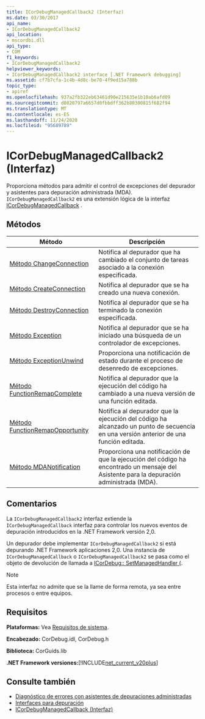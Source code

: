 ```yaml
---
title: ICorDebugManagedCallback2 (Interfaz)
ms.date: 03/30/2017
api_name:
- ICorDebugManagedCallback2
api_location:
- mscordbi.dll
api_type:
- COM
f1_keywords:
- ICorDebugManagedCallback2
helpviewer_keywords:
- ICorDebugManagedCallback2 interface [.NET Framework debugging]
ms.assetid: cf7b7cfa-1c4b-4d8c-be70-4f9ed15a788b
topic_type:
- apiref
ms.openlocfilehash: 937a2fb322eb63461d90e215635e1b10ab6afd09
ms.sourcegitcommit: d8020797a6657d0fbbdff362b80300815f682f94
ms.translationtype: MT
ms.contentlocale: es-ES
ms.lasthandoff: 11/24/2020
ms.locfileid: "95689789"
---
```

# <a name="icordebugmanagedcallback2-interface"></a>ICorDebugManagedCallback2 (Interfaz)

Proporciona métodos para admitir el control de excepciones del depurador y asistentes para depuración administrada (MDA). `ICorDebugManagedCallback2` es una extensión lógica de la interfaz [ICorDebugManagedCallback](icordebugmanagedcallback-interface.md) .  
  
## <a name="methods"></a>Métodos  
  
|Método|Descripción|  
|------------|-----------------|  
|[Método ChangeConnection](icordebugmanagedcallback2-changeconnection-method.md)|Notifica al depurador que ha cambiado el conjunto de tareas asociado a la conexión especificada.|  
|[Método CreateConnection](icordebugmanagedcallback2-createconnection-method.md)|Notifica al depurador que se ha creado una nueva conexión.|  
|[Método DestroyConnection](icordebugmanagedcallback2-destroyconnection-method.md)|Notifica al depurador que se ha terminado la conexión especificada.|  
|[Método Exception](icordebugmanagedcallback2-exception-method.md)|Notifica al depurador que se ha iniciado una búsqueda de un controlador de excepciones.|  
|[Método ExceptionUnwind](icordebugmanagedcallback2-exceptionunwind-method.md)|Proporciona una notificación de estado durante el proceso de desenredo de excepciones.|  
|[Método FunctionRemapComplete](icordebugmanagedcallback2-functionremapcomplete-method.md)|Notifica al depurador que la ejecución del código ha cambiado a una nueva versión de una función editada.|  
|[Método FunctionRemapOpportunity](icordebugmanagedcallback2-functionremapopportunity-method.md)|Notifica al depurador que la ejecución del código ha alcanzado un punto de secuencia en una versión anterior de una función editada.|  
|[Método MDANotification](icordebugmanagedcallback2-mdanotification-method.md)|Proporciona una notificación de que la ejecución del código ha encontrado un mensaje del Asistente para la depuración administrada (MDA).|  
  
## <a name="remarks"></a>Comentarios  

 La `ICorDebugManagedCallback2` interfaz extiende la `ICorDebugManagedCallback` interfaz para controlar los nuevos eventos de depuración introducidos en la .NET Framework versión 2,0.  
  
 Un depurador debe implementar `ICorDebugManagedCallback2` si está depurando .NET Framework aplicaciones 2,0. Una instancia de `ICorDebugManagedCallback` o `ICorDebugManagedCallback2` se pasa como el objeto de devolución de llamada a [ICorDebug:: SetManagedHandler (](icordebug-setmanagedhandler-method.md).  
  
> [!NOTE]
> Esta interfaz no admite que se la llame de forma remota, ya sea entre procesos o entre equipos.  
  
## <a name="requirements"></a>Requisitos  

 **Plataformas:** Vea [Requisitos de sistema](../../get-started/system-requirements.md).  
  
 **Encabezado:** CorDebug.idl, CorDebug.h  
  
 **Biblioteca:** CorGuids.lib  
  
 **.NET Framework versiones:**[!INCLUDE[net_current_v20plus](../../../../includes/net-current-v20plus-md.md)]  
  
## <a name="see-also"></a>Consulte también

- [Diagnóstico de errores con asistentes de depuraciones administradas](../../debug-trace-profile/diagnosing-errors-with-managed-debugging-assistants.md)
- [Interfaces para depuración](debugging-interfaces.md)
- [ICorDebugManagedCallback (Interfaz)](icordebugmanagedcallback-interface.md)
